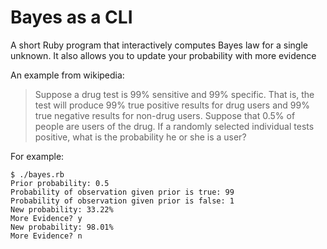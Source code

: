 # Bayes as a CLI

A short Ruby program that interactively computes Bayes law for a single unknown.
It also allows you to update your probability with more evidence

An example from wikipedia:

> Suppose a drug test is 99% sensitive and 99% specific. That is, the test will produce 99% true positive results for drug users and 99% true negative results for non-drug users. Suppose that 0.5% of people are users of the drug. If a randomly selected individual tests positive, what is the probability he or she is a user?

For example:

```
$ ./bayes.rb
Prior probability: 0.5
Probability of observation given prior is true: 99
Probability of observation given prior is false: 1
New probability: 33.22%
More Evidence? y
New probability: 98.01%
More Evidence? n
```

